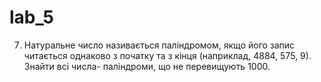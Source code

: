 # lab_5

7. Натуральне число називається паліндромом, якщо його запис читається однаково з початку та з кінця (наприклад, 4884, 575, 9). Знайти всі числа- паліндроми, що не перевищують 1000.
